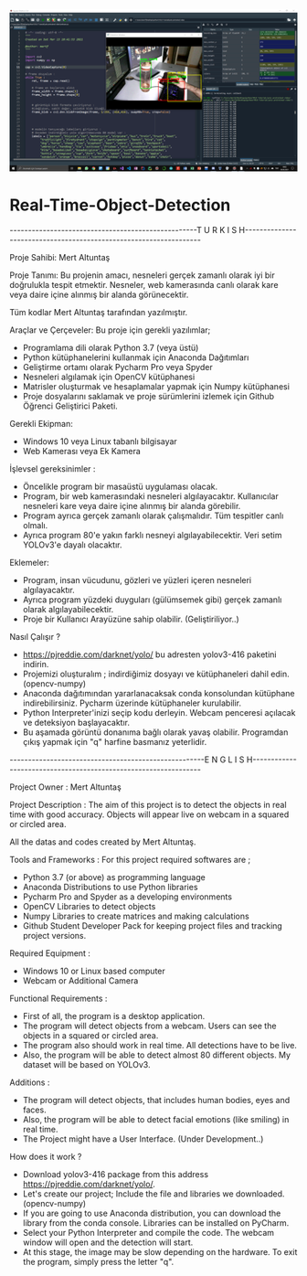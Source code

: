 ![photo](https://github.com/mertfozzy/Real-Time-Object-Detection/blob/main/webcam%20test%202.png?raw=true)
# Real-Time-Object-Detection

---------------------------------------------------T U R K I S H------------------------------------------------------------------

Proje Sahibi: Mert Altuntaş

Proje Tanımı: Bu projenin amacı, nesneleri gerçek zamanlı olarak iyi bir doğrulukla tespit etmektir. Nesneler, web kamerasında canlı olarak kare veya daire içine alınmış bir alanda görünecektir.

Tüm kodlar Mert Altuntaş tarafından yazılmıştır.

Araçlar ve Çerçeveler:
Bu proje için gerekli yazılımlar;
- Programlama dili olarak Python 3.7 (veya üstü)
- Python kütüphanelerini kullanmak için Anaconda Dağıtımları
- Geliştirme ortamı olarak Pycharm Pro veya Spyder
- Nesneleri algılamak için OpenCV kütüphanesi
- Matrisler oluşturmak ve hesaplamalar yapmak için Numpy kütüphanesi
- Proje dosyalarını saklamak ve proje sürümlerini izlemek için Github Öğrenci Geliştirici Paketi.


Gerekli Ekipman:
- Windows 10 veya Linux tabanlı bilgisayar
- Web Kamerası veya Ek Kamera


İşlevsel gereksinimler :
- Öncelikle program bir masaüstü uygulaması olacak.
- Program, bir web kamerasındaki nesneleri algılayacaktır. Kullanıcılar nesneleri kare veya daire içine alınmış bir alanda görebilir.
- Program ayrıca gerçek zamanlı olarak çalışmalıdır. Tüm tespitler canlı olmalı.
- Ayrıca program 80'e yakın farklı nesneyi algılayabilecektir. Veri setim YOLOv3'e dayalı olacaktır.


Eklemeler:
- Program, insan vücudunu, gözleri ve yüzleri içeren nesneleri algılayacaktır.
- Ayrıca program yüzdeki duyguları (gülümsemek gibi) gerçek zamanlı olarak algılayabilecektir.
- Proje bir Kullanıcı Arayüzüne sahip olabilir. (Geliştiriliyor..)


Nasıl Çalışır ?
- https://pjreddie.com/darknet/yolo/ bu adresten yolov3-416 paketini indirin.
- Projemizi oluşturalım ; indirdiğimiz dosyayı ve kütüphaneleri dahil edin. (opencv-numpy)
- Anaconda dağıtımından yararlanacaksak conda konsolundan kütüphane indirebilirsiniz. Pycharm üzerinde kütüphaneler kurulabilir.
- Python Interpreter'inizi seçip kodu derleyin. Webcam penceresi açılacak ve deteksiyon başlayacaktır.
- Bu aşamada görüntü donanıma bağlı olarak yavaş olabilir. Programdan çıkış yapmak için "q" harfine basmanız yeterlidir.


-----------------------------------------------------E N G L I S H----------------------------------------------------------------

Project Owner : Mert Altuntaş

Project Description : The aim of this project is to detect the objects in real time with good accuracy. Objects will appear live on webcam in a squared or circled area.

All the datas and codes created by Mert Altuntaş.

Tools and Frameworks :
For this project required softwares are ;
-	Python 3.7 (or above) as programming language
-	Anaconda Distributions to use Python libraries
-	Pycharm Pro and Spyder as a developing environments
-	OpenCV Libraries to detect objects
-	Numpy Libraries to create matrices and making calculations
-	Github Student Developer Pack for keeping project files and tracking project versions.


Required Equipment :
-	Windows 10 or Linux based computer
-	Webcam or Additional Camera


Functional Requirements :
- First of all, the program is a desktop application. 
- The program will detect objects from a webcam. Users can see the objects in a squared or circled area.
- The program also should work in real time. All detections have to be live.
- Also, the program will be able to detect almost 80 different objects. My dataset will be based on YOLOv3.


Additions :
- The program will detect objects, that includes human bodies, eyes and faces.
- Also, the program will be able to detect facial emotions (like smiling) in real time.
- The Project might have a User Interface. (Under Development..)


How does it work ?
- Download yolov3-416 package from this address https://pjreddie.com/darknet/yolo/.
- Let's create our project; Include the file and libraries we downloaded. (opencv-numpy)
- If you are going to use Anaconda distribution, you can download the library from the conda console. Libraries can be installed on PyCharm.
- Select your Python Interpreter and compile the code. The webcam window will open and the detection will start.
- At this stage, the image may be slow depending on the hardware. To exit the program, simply press the letter "q".
